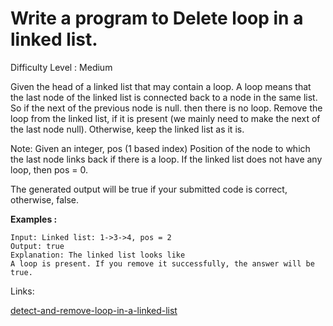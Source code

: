 # Write a program to Delete loop in a linked list.		

Difficulty Level : Medium

Given the head of a linked list that may contain a loop.  A loop means that the last node of the linked list is connected back to a node in the same list.  So if the next of the previous node is null. then there is no loop.  Remove the loop from the linked list, if it is present (we mainly need to make the next of the last node null). Otherwise, keep the linked list as it is.

Note: Given an integer, pos (1 based index)  Position of the node to which the last node links back if there is a loop. If the linked list does not have any loop, then pos = 0.

The generated output will be true if your submitted code is correct, otherwise, false.

**Examples :**

```
Input: Linked list: 1->3->4, pos = 2
Output: true
Explanation: The linked list looks like
A loop is present. If you remove it successfully, the answer will be true. 
```

Links:

[detect-and-remove-loop-in-a-linked-list](https://www.geeksforgeeks.org/problems/remove-loop-in-linked-list/1?itm_source=geeksforgeeks&itm_medium=article&itm_campaign=practice_card)
